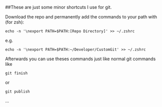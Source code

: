 ##These are just some minor shortcuts I use for git.

Download the repo and permanently add the commands to your path with (for zsh):

`echo -n '\nexport PATH=$PATH:[Repo Directory]' >> ~/.zshrc`

e.g.

`echo -n '\nexport PATH=$PATH:~/Developer/CustomGit' >> ~/.zshrc`

Afterwards you can use theses commands just like normal git commands like

  `git finish`

  or

  `git publish`

...